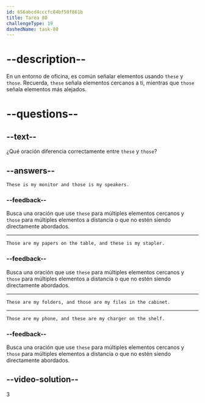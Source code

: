 ```yaml
---
id: 656abcd4cccfc84bf50f861b
title: Tarea 80
challengeType: 19
dashedName: task-80
---
```


# --description--

En un entorno de oficina, es común señalar elementos usando `these` y `those`. Recuerda, `these` señala elementos cercanos a ti, mientras que `those` señala elementos más alejados.

# --questions--

## --text--

¿Qué oración diferencia correctamente entre `these` y `those`?

## --answers--

`These is my monitor and those is my speakers.`

### --feedback--

Busca una oración que use `these` para múltiples elementos cercanos y `those` para múltiples elementos a distancia o que no estén siendo directamente abordados.

---

`Those are my papers on the table, and these is my stapler.`

### --feedback--

Busca una oración que use `these` para múltiples elementos cercanos y `those` para múltiples elementos a distancia o que no estén siendo directamente abordados.

---

`These are my folders, and those are my files in the cabinet.`

---

`Those are my phone, and these are my charger on the shelf.`

### --feedback--

Busca una oración que use `these` para múltiples elementos cercanos y `those` para múltiples elementos a distancia o que no estén siendo directamente abordados.

## --video-solution--

3
